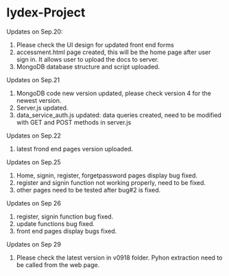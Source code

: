 # lydex-Project
Updates on Sep.20:
1. Please check the UI design for updated front end forms
2. accessment.html page created, this will be the home page after user sign in. It allows user to upload the docs to server.
3. MongoDB database structure and script uploaded.

Updates on Sep.21
1. MongoDB code new version updated, please check version 4 for the newest version.
2. Server.js updated.
3. data_service_auth.js updated: data queries created, need to be modified with GET and POST methods in server.js

Updates on Sep.22
1. latest frond end pages version uploaded.

Updates on Sep.25
1. Home, signin, register, forgetpassword pages display bug fixed.
2. register and signin function not working properly, need to be fixed.
3. other pages need to be tested after bug#2 is fixed.

Updates on Sep 26
1. register, signin function bug fixed.
2. update functions bug fixed.
3. front end pages display bugs fixed.

Updates on Sep 29
1. Please check the latest version in v0918 folder. Pyhon extraction need to be called from the web page.
